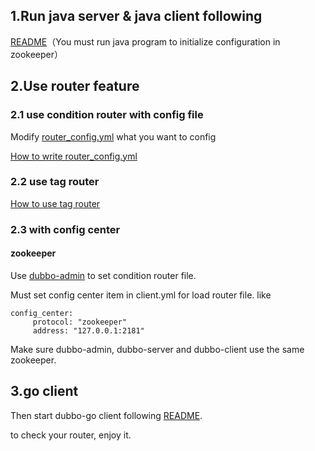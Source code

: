 ## 1.Run java server & java client following 

[README](https://github.com/dubbogo/dubbogo-samples/blob/master/README.md)（You must run java program to initialize configuration in zookeeper）

## 2.Use router feature 

### 2.1 use condition router with config file 

Modify [router_config.yml](go-client/profiles/dev/router_config.yml) what you want to config

[How to write router_config.yml](http://dubbo.apache.org/en-us/docs/user/demos/routing-rule.html)

### 2.2 use tag router
[How to use tag router](http://dubbo.apache.org/en-us/docs/user/demos/routing-rule.html)

### 2.3 with config center

#### zookeeper

Use [dubbo-admin](https://github.com/apache/dubbo-admin) to set condition router file.

Must set config center item in client.yml for load router file. like 
```
config_center:
     protocol: "zookeeper"
     address: "127.0.0.1:2181"
```

Make sure dubbo-admin, dubbo-server and dubbo-client use the same zookeeper.

## 3.go client 

Then start dubbo-go client following [README](https://github.com/dubbogo/dubbogo-samples/blob/master/README.md).

to check your router, enjoy it.
